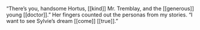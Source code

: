 “There’s you, handsome Hortus, [[kind]] Mr. Tremblay, and the [[generous]] young [[doctor]].” Her fingers counted out the personas from my stories. “I want to see Sylvie’s dream [[come]] [[true]].”